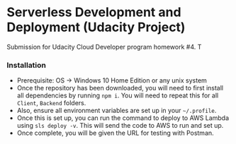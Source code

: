 # Serverless Development and Deployment (Udacity Project)
Submission for Udacity Cloud Developer program homework #4.
T
### Installation
- Prerequisite: OS -> Windows 10 Home Edition or any unix system
- Once the repository has been downloaded, you will need to first install all dependencies by running `npm i`. You will need to repeat this for all `Client`, `Backend` folders.
- Also, ensure all environment variables are set up in your `~/.profile`.
- Once this is set up, you can run the command to deploy to AWS Lambda using `sls deploy -v`. This will send the code to AWS to run and set up. 
- Once complete, you will be given the URL for testing with Postman.
